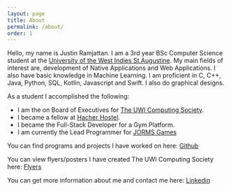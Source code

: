 ```yaml
---
layout: page
title: About
permalink: /about/
order: 1
---
```


Hello, my name is Justin Ramjattan. I am a 3rd year BSc Computer Science student at the [University of the West Indies St.Augustine](https://sta.uwi.edu/).
My main fields of interest are, development of Native Applications and Web Applications. I also have basic knowledge in Machine Learning.
I am proficient in C, C++, Java, Python, SQL, Kotlin, Javascript and Swift. I also do graphical designs.

As a student I accomplished the following:
- I am the on Board of Executives for [The UWI Computing Society](https://theuwics.github.io).
- I became a fellow at [Hacher Hostel](https://hackerhostel.com.jm/).
- I became the Full-Stack Developer for a Gym Platform.
- I am currently the Lead Programmer for [JORMS Games](https://jormsgames.github.io)  

You can find programs and projects I have worked on here:
[Github](https://github.com/aundrae)

You can view flyers/posters I have created The UWI Computing Society here:
[Flyers](/flyers)

You can get more information about me and contact me here:
[Linkedin](https://www.linkedin.com/in/justin-ramjattan-aabb1015a/)


[jekyll-organization]: https://github.com/jekyll
